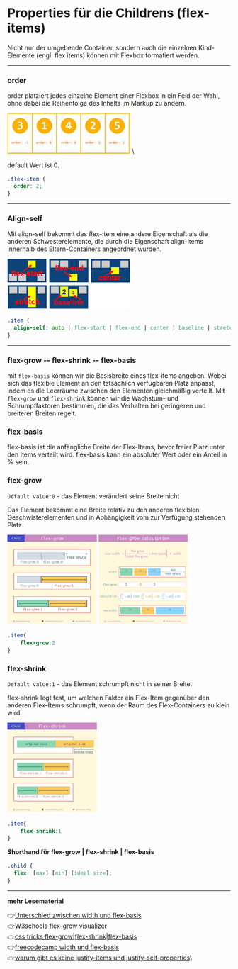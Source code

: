 # Properties für die Childrens (flex-items)

Nicht nur der umgebende Container, sondern auch die einzelnen Kind-Elemente (engl. flex items) können mit Flexbox formatiert werden.

---

### **order**

order platziert jedes einzelne Element einer Flexbox in ein Feld der Wahl, ohne dabei die Reihenfolge des Inhalts im Markup zu ändern.


<img src="order.jpg" alt="order" width="55%"> \

default Wert ist 0.

```css
.flex-item {
  order: 2;
}
```
---

### **Align-self**

Mit align-self bekommt das flex-item eine andere Eigenschaft als die anderen Schwesterelemente, die durch die Eigenschaft align-items innerhalb des Eltern-Containers angeordnet wurden.

<img src="align-self.png" alt="align-self" width="55%"> 

```css
.item {
  align-self: auto | flex-start | flex-end | center | baseline | stretch;
}
```
---

### **flex-grow -- flex-shrink -- flex-basis**

mit `flex-basis` können wir die Basisbreite eines flex-items angeben. Wobei sich das flexible Element an den tatsächlich verfügbaren Platz anpasst, indem es die Leerräume zwischen den Elementen gleichmäßig verteilt. Mit `flex-grow` und `flex-shrink` können wir die Wachstum- und Schrumpffaktoren bestimmen, die das Verhalten bei geringeren und breiteren Breiten regelt. 


### flex-basis

flex-basis ist die anfängliche Breite der Flex-Items, bevor freier Platz unter den Items verteilt wird. flex-basis kann ein absoluter Wert oder ein Anteil in % sein.

### flex-grow

`Default value:0` - das Element verändert seine Breite nicht

Das Element bekommt eine Breite relativ zu den anderen flexiblen Geschwisterelementen und in Abhängigkeit vom zur Verfügung stehenden Platz.

<img src="flex-grow2.webp" alt="flex-grow2" width="40%"> 
<img src="flex-grow-calc.png" alt="flex-grow-calc" width="40%"> 



```css
.item{
    flex-grow:2 
}
```

### flex-shrink

`Default value:1` - das Element schrumpft nicht in seiner Breite.

flex-shrink legt fest, um welchen Faktor ein Flex-Item gegenüber den anderen Flex-Items schrumpft, wenn der Raum des Flex-Containers zu klein wird.

<img src="flex-shrink.jpg" alt="flex-shrink" width="40%"> 

```css
.item{
    flex-shrink:1
}
```
**Shorthand für flex-grow | flex-shrink | flex-basis**

```css
.child {
  flex: [max] [min] [ideal size];
}
```
---


 **mehr Lesematerial**

:point_right:[Unterschied zwischen width und flex-basis](https://mastery.games/post/the-difference-between-width-and-flex-basis/)\
:point_right:[W3schools flex-grow visualizer](https://www.w3schools.com/cssref/playit.asp?filename=playcss_flex-grow&preval=1)\
:point_right:[css tricks flex-grow|flex-shrink|flex-basis](https://css-tricks.com/understanding-flex-grow-flex-shrink-and-flex-basis/)\
:point_right:[freecodecamp width und flex-basis](https://www.freecodecamp.org/news/flexboxs-flex-basis-explained-83d1a01413b7/)\
:point_right:[warum gibt es keine justify-items und justify-self-properties](https://stackoverflow.com/questions/32551291/in-css-flexbox-why-are-there-no-justify-items-and-justify-self-properties)\







